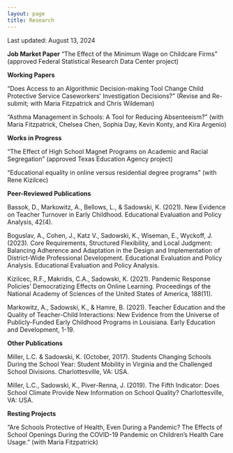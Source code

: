 ```yaml
---
layout: page
title: Research
---
```


Last updated: August 13, 2024

**Job Market Paper**
“The Effect of the Minimum Wage on Childcare Firms” (approved Federal Statistical Research Data Center project)

**Working Papers**

“Does Access to an Algorithmic Decision-making Tool Change Child Protective Service Caseworkers’ Investigation Decisions?” (Revise and Re-submit; with Maria Fitzpatrick and Chris Wildeman)

“Asthma Management in Schools: A Tool for Reducing Absenteeism?” (with Maria Fitzpatrick, Chelsea Chen, Sophia Day, Kevin Konty, and Kira Argenio)

**Works in Progress**

“The Effect of High School Magnet Programs on Academic and Racial Segregation” (approved Texas Education Agency project)

“Educational equality in online versus residential degree programs” (with Rene Kizilcec)

**Peer-Reviewed Publications**

Bassok, D., Markowitz, A., Bellows, L., & Sadowski, K. (2021). New Evidence on Teacher Turnover 
in Early Childhood. Educational Evaluation and Policy Analysis, 42(4). 

Boguslav, A., Cohen, J., Katz V., Sadowski, K., Wiseman, E., Wyckoff, J. (2023). Core Requirements, Structured 
Flexibility, and Local Judgment: Balancing Adherence and Adaptation in the Design and Implementation of 
District-Wide Professional Development. Educational Evaluation and Policy Analysis. Educational Evaluation and Policy Analysis.

Kizilcec, R.F., Makridis, C.A., Sadowski, K. (2021). Pandemic Response Policies’ Democratizing Effects on 
Online Learning. Proceedings of the National Academy of Sciences of the United States of America, 188(11).

Markowitz, A., Sadowski, K., & Hamre, B. (2021). Teacher Education and the Quality of Teacher-Child 
Interactions: New Evidence from the Universe of Publicly-Funded Early Childhood Programs in Louisiana. 
Early Education and Development, 1-19.


**Other Publications**

Miller, L.C. & Sadowski, K. (October, 2017). Students Changing Schools During the School Year: Student Mobility in Virginia and the Challenged School Divisions. Charlottesville, VA: USA. 

Miller, L.C., Sadowski, K., Piver-Renna, J. (2019). The Fifth Indicator: Does School Climate Provide New Information on School Quality? Charlottesville, VA: USA. 

**Resting Projects** 

“Are Schools Protective of Health, Even During a Pandemic? The Effects of School Openings During the COVID-19 Pandemic on Children’s Health Care Usage.” (with Maria Fitzpatrick)
